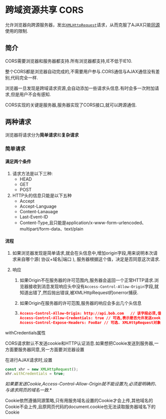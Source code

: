 # 跨域资源共享 CORS 

允许浏览器向跨源服务器，发出[`XMLHttpRequest`](https://www.ruanyifeng.com/blog/2012/09/xmlhttprequest_level_2.html)请求，从而克服了AJAX只能[同源](https://www.ruanyifeng.com/blog/2016/04/same-origin-policy.html)使用的限制.

## 简介

CORS需要浏览器和服务器都支持.所有浏览器都支持,IE不低于IE10.

整个CORS都是浏览器自动完成的,不需要用户参与.CORS通信与AJAX通信没有差别,代码完全一样.

浏览器一旦发现是跨域请求资源,会自动添加一些请求头信息.有时会多一次附加请求,但是用户不会有感知.

CORS实现的关键是服务器,服务器实现了CORS接口,就可以跨源通信.

## 两种请求

浏览器将请求分为**简单请求**和**复杂请求**

### 简单请求

#### 满足两个条件

1. 请求方法是以下三种:
   - HEAD
   - GET
   - POST
2. HTTP头的信息只能是以下五种
   - Accept
   - Accept-Language
   - Content-Lanauage
   - Last-Event-ID
   - Content-Type,且只能是application/x-www-form-urlencoded、multipart/form-data、text/plain

#### 流程

1. 如果浏览器发现是简单请求,就会在头信息中,增加origin字段,用来说明本次请求来自哪个源( 协议+域名|端口 ), 服务器根据这个值，决定是否同意这次请求.

2. 响应

   1.  如果Origin不在服务器的许可范围内,服务器会返回一个正常HTTP请求.浏览器接收到消息发现响应头中没有`Access-Control-Allow-Origin`字段,就知道出错了,然后抛出错误,被XMLHttpRequest的onerror捕获.

   2. 如果Origin在服务器的许可范围,服务器的响应会多出几个头信息

   3. ```json
      Access-Control-Allow-Origin: http://api.bob.com   // 该字段必须,值要么是请求Origin的值,要么是*,表示所有
      Access-Control-Allow-Credentials: true // 可选,表示是否允许发送cookie.默认情况下，Cookie不包括在CORS请求之中。设为true，即表示服务器明确许可，Cookie可以包含在请求中，一起发给服务器.值只能是true,如果不想发cookie,删除此字段就行
      Access-Control-Expose-Headers: FooBar // 可选. XMLHttpRequest对象的getResponseHeader()方法在默认情况下只能拿到6个基本字段:Cache-Control、Content-Language、Content-Type、Expires、Last-Modified、Pragma.如果想拿到别的字段,就要指定.
      ```

withCredentials属性

CORS请求默认不发送cookie和HTTP认证消息.如果想把Cookie发送到服务器,一方面要服务器同意,另一方面要浏览器设置

在进行AJAX请求时,设置

```js
const xhr = new XMLHttpRequest();
xhr.withCredentials = true;
```

**如果要发送Cookie,Access-Control-Allow-Origin就不能设置为*,必须是明确的、与请求网页的域名一致.**

Cookie依然遵循同源策略,只有用服务域名设置的Cookie才会上传,其他域名的Cookie不会上传,且原网页代码的document.cookie也无法读取服务器域名下的Cookie

